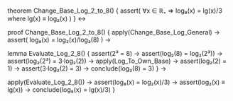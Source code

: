theorem Change_Base_Log_2_to_8() {
  assert(
    ∀x ∈ ℝ₊ ⇒ log₈(x) = lg(x)/3
    where lg(x) ≡ log₂(x)
  )
} ↔

proof Change_Base_Log_2_to_8() {
  apply(Change_Base_Log_General) → 
  assert(
    log₈(x) = log₂(x)/log₂(8)
  ) →
  
  lemma Evaluate_Log_2_8() {
    assert(2³ = 8) →
    assert(log₂(8) = log₂(2³)) →
    assert(log₂(2³) = 3·log₂(2)) →
    apply(Log_To_Own_Base) →
    assert(log₂(2) = 1) →
    assert(3·log₂(2) = 3) →
    conclude(log₂(8) = 3)
  } →
  
  apply(Evaluate_Log_2_8()) →
  assert(log₈(x) = log₂(x)/3) →
  assert(log₂(x) ≡ lg(x)) →
  conclude(log₈(x) = lg(x)/3)
}